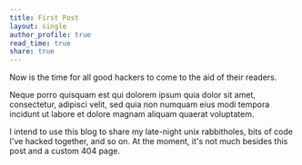 ```yaml
---
title: First Post
layout: single
author_profile: true
read_time: true
share: true
---
```

Now is the time for all good hackers to come to the aid of their readers.

Neque porro quisquam est qui dolorem ipsum quia dolor sit amet, consectetur,
adipisci velit, sed quia non numquam eius modi tempora incidunt ut labore et
dolore magnam aliquam quaerat voluptatem.

I intend to use this blog to share my late-night unix rabbitholes, bits of code
I've hacked together, and so on.  At the moment, it's not much besides this
post and a custom 404 page.


